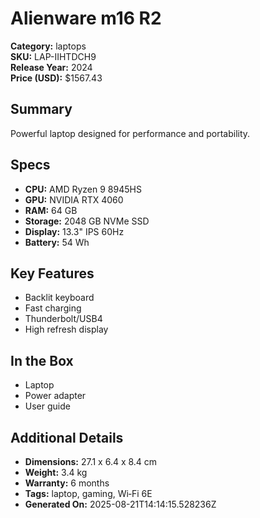 # Alienware m16 R2
**Category:** laptops  
**SKU:** LAP-IIHTDCH9  
**Release Year:** 2024  
**Price (USD):** $1567.43

## Summary
Powerful laptop designed for performance and portability.

## Specs
- **CPU:** AMD Ryzen 9 8945HS
- **GPU:** NVIDIA RTX 4060
- **RAM:** 64 GB
- **Storage:** 2048 GB NVMe SSD
- **Display:** 13.3" IPS 60Hz
- **Battery:** 54 Wh

## Key Features
- Backlit keyboard
- Fast charging
- Thunderbolt/USB4
- High refresh display

## In the Box
- Laptop
- Power adapter
- User guide

## Additional Details
- **Dimensions:** 27.1 x 6.4 x 8.4 cm
- **Weight:** 3.4 kg
- **Warranty:** 6 months
- **Tags:** laptop, gaming, Wi‑Fi 6E
- **Generated On:** 2025-08-21T14:14:15.528236Z